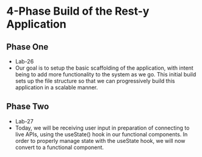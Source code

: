 # 4-Phase Build of the Rest-y Application

## Phase One

* Lab-26
* Our goal is to setup the basic scaffolding of the application, with intent being to add more functionality to the system as we go. This initial build sets up the file structure so that we can progressively build this application in a scalable manner.

## Phase Two

* Lab-27
* Today, we will be receiving user input in preparation of connecting to live APIs, using the useState() hook in our functional components. In order to properly manage state with the useState hook, we will now convert <App /> to a functional component.
